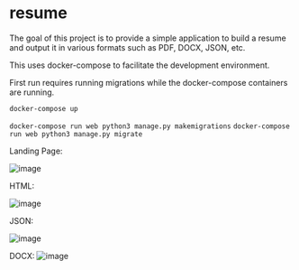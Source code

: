 # resume

The goal of this project is to provide a simple application to build a resume and output it in various formats such as PDF, DOCX, JSON, etc.

This uses docker-compose to facilitate the development environment.

First run requires running migrations while the docker-compose containers are running.

`docker-compose up`

`docker-compose run web python3 manage.py makemigrations`
`docker-compose run web python3 manage.py migrate`

Landing Page:

![image](https://user-images.githubusercontent.com/46699116/73309396-fbb56f80-41d6-11ea-9138-2aebfb565a0d.png)

HTML:

![image](https://user-images.githubusercontent.com/46699116/73037717-ea4e1b00-3e04-11ea-8dd1-317a8c0b7392.png)

JSON:

![image](https://user-images.githubusercontent.com/46699116/73037756-110c5180-3e05-11ea-91cb-0c49ff341ce5.png)

DOCX:
![image](https://user-images.githubusercontent.com/46699116/73890946-f637d500-4827-11ea-8883-9f0f2e263743.png)
